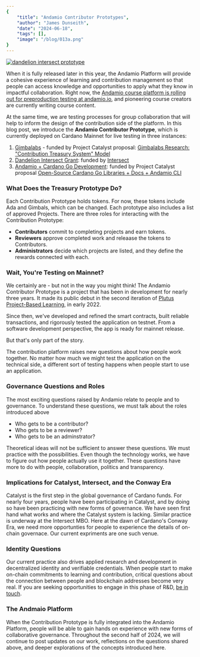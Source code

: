 ```yaml
---
{
    "title": "Andamio Contributor Prototypes",
    "author": "James Dunseith",
    "date": "2024-06-18",
    "tags": [],
    "image": "/blog/013a.png"
}
---
```


[![dandelion intersect prototype](/blog/013a.png)](https://dandelion-intersect-prototype.andamio.io/)

When it is fully released later in this year, the Andamio Platform will provide a cohesive experience of learning and contribution management so that people can access knowledge and opportunities to apply what they know in impactful collaboration. Right now, the [Andamio course platform is rolling out for preproduction testing at andamio.io](https://andamio.io), and pioneering course creators are currently writing course content.

At the same time, we are testing processes for group collaboration that will help to inform the design of the contribution side of the platform. In this blog post, we introduce the **Andamio Contributor Prototype**, which is currently deployed on Cardano Mainnet for live testing in three instances:
1. [Gimbalabs](https://gimbalabs-prototype.andamio.io/) - funded by Project Catalyst proposal: [Gimbalabs Research: "Contribution Treasury System" Model
](https://milestones.projectcatalyst.io/projects/1100140)
2. [Dandelion Intersect Grant](https://dandelion-intersect-prototype.andamio.io/): funded by [Intersect](https://intersectmbo.org/)
3. [Andamio + Cardano Go Development](https://cardano-go-prototype.andamio.io/): funded by Project Catalyst proposal [Open-Source Cardano Go Libraries + Docs + Andamio CLI
](https://milestones.projectcatalyst.io/projects/1100216)

### What Does the Treasury Prototype Do?
Each Contribution Prototype holds tokens. For now, these tokens include Ada and Gimbals, which can be changed. Each prototype also includes a list of approved Projects. There are three roles for interacting with the Contribution Prototype:
- **Contributors** commit to completing projects and earn tokens.
- **Reviewers** approve completed work and releaase the tokens to Contributors.
- **Administrators** decide which projects are listed, and they define the rewards connected with each.

### Wait, You're Testing on Mainnet?
We certainly are - but not in the way you might think! The Andamio Contributor Prototype is a project that has been in development for nearly three years. It made its public debut in the second iteration of [Plutus Project-Based Learning](https://plutuspbl.io), in early 2022.

Since then, we've developed and refined the smart contracts, built reliable transactions, and rigorously tested the application on testnet. From a software development perspective, the app is ready for mainnet release.

But that's only part of the story.

The contribution platform raises new questions about how people work together. No matter how much we might test the application on the technical side, a different sort of testing happens when people start to use an application.

### Governance Questions and Roles

The most exciting questions raised by Andamio relate to people and to governance. To understand these questions, we must talk about the roles introduced above

- Who gets to be a contributor?
- Who gets to be a reviewer?
- Who gets to be an adminstrator?

Theoretical ideas will not be sufficient to answer these questions. We must practice with the possibilities. Even though the technology works, we have to figure out how people actually use it together. These questions have more to do with people, collaboration, politics and transparency.

### Implications for Catalyst, Intersect, and the Conway Era
Catalyst is the first step in the global governance of Cardano funds. For nearly four years, people have been participating in Catalyst, and by doing so have been practicing with new forms of governance. We have seen first hand what works and where the Catalyst system is lacking. Similar practice is underway at the Intersect MBO. Here at the dawn of Cardano's Conway Era, we need more opportunties for people to experience the details of on-chain governace. Our current expriments are one such venue.

### Identity Questions
Our current practice also drives applied research and development in decentralized identity and verifiable credentials. When people start to make on-chain commitments to learning and contribution, critical questions about the connection between people and blockchain addresses become very real. If you are seeking opportunities to engage in this phase of R&D, [be in touch](https://andmaio.io/contact).

### The Andmaio Platform
When the Contribution Prototype is fully integrated into the Andamio Platform, people will be able to gain hands on experience with new forms of collaborative governance. Throughout the second half of 2024, we will continue to post updates on our work, reflections on the questions shared above, and deeper explorations of the concepts introduced here.